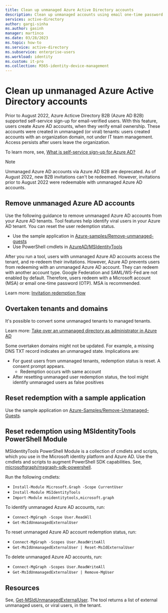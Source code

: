 ```yaml
---
title: Clean up unmanaged Azure Active Directory accounts
description: Clean up unmanaged accounts using email one-time password and PowerShell modules in Azure AD
services: active-directory 
author: gargi-sinha
ms.author: gasinh
manager: martinco
ms.date: 03/28/2023
ms.topic: how-to
ms.service: active-directory
ms.subservice: enterprise-users
ms.workload: identity
ms.custom: it-pro
ms.collection: M365-identity-device-management
---
```


# Clean up unmanaged Azure Active Directory accounts

Prior to August 2022, Azure Acticve Directory B2B (Azure AD B2B) supported self-service sign-up for email-verified users. With this feature, users create Azure AD accounts, when they verify email ownership. These accounts were created in unmanaged (or viral) tenants: users created accounts with an organization domain, not under IT team management. Access persists after users leave the organization. 

To learn more, see, [What is self-service sign-up for Azure AD?](./directory-self-service-signup.md)

   > [!NOTE]
   > Unmanaged Azure AD accounts via Azure AD B2B are deprecated. As of August 2022, new B2B invitations can't be redeemed. However, invitations prior to August 2022 were redeemable with unmanaged Azure AD accounts. 

## Remove unmanaged Azure AD accounts

Use the following guidance to remove unmanaged Azure AD accounts from your Azure AD tenants. Tool features help identify viral users in your Azure AD tenant. You can reset the user redemption status.

* Use the sample application in [Azure-samples/Remove-unmanaged-guests](https://github.com/Azure-Samples/Remove-Unmanaged-Guests)
* Use PowerShell cmdlets in [AzureAD/MSIdentityTools](https://github.com/AzureAD/MSIdentityTools/wiki/)  

After you run a tool, users with unmanaged Azure AD accounts access the tenant, and re-redeem their invitations. However, Azure AD prevents users from redeeming with an unmanaged Azure AD account. They can redeem with another account type. Google Federation and SAML/WS-Fed are not enabled by default. Therefore, users redeem with a Microsoft account (MSA) or email one-time password (OTP). MSA is recommended. 

Learn more: [Invitation redemption flow](../external-identities/redemption-experience.md#invitation-redemption-flow)

## Overtaken tenants and domains

It's possible to convert some unmanaged tenants to managed tenants. 

Learn more: [Take over an unmanaged directory as administrator in Azure AD](./domains-admin-takeover.md)

Some overtaken domains might not be updated. For example, a missing DNS TXT record indicates an unmanaged state. Implications are:

* For guest users from unmanaged tenants, redemption status is reset. A consent prompt appears. 
  * Redemption occurs with same account
* After resetting unmanaged user redemption status, the tool might identify unmanaged users as false positives

## Reset redemption with a sample application

Use the sample application on [Azure-Samples/Remove-Unmanaged-Guests](https://github.com/Azure-Samples/Remove-Unmanaged-Guests).

## Reset redemption using MSIdentityTools PowerShell Module

MSIdentityTools PowerShell Module is a collection of cmdlets and scripts, which you use in the Microsoft identity platform and Azure AD. Use the cmdlets and scripts to augment PowerShell SDK capabilities. See, [microsoftgraph/msgraph-sdk-powershell](https://github.com/microsoftgraph/msgraph-sdk-powershell).

Run the following cmdlets:

* `Install-Module Microsoft.Graph -Scope CurrentUser`
* `Install-Module MSIdentityTools`
* `Import-Module msidentitytools,microsoft.graph`

To identify unmanaged Azure AD accounts, run:

* `Connect-MgGraph -Scope User.ReadAll`
* `Get-MsIdUnmanagedExternalUser`

To reset unmanaged Azure AD account redemption status, run:

* `Connect-MgGraph -Scopes User.ReadWriteAll`
* `Get-MsIdUnmanagedExternalUser | Reset-MsIdExternalUser`

To delete unmanaged Azure AD accounts, run:

* `Connect-MgGraph -Scopes User.ReadWriteAll`
* `Get-MsIdUnmanagedExternalUser | Remove-MgUser`

## Resources

See, [Get-MSIdUnmanagedExternalUser](https://github.com/AzureAD/MSIdentityTools/wiki/Get-MsIdUnmanagedExternalUser). The tool returns a list of external unmanaged users, or viral users, in the tenant.
